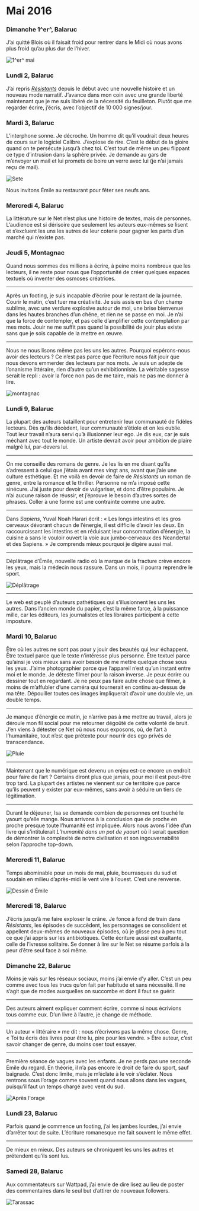 # Mai 2016



### Dimanche 1^er^, Balaruc

J’ai quitté Blois où il faisait froid pour rentrer dans le Midi où nous avons plus froid qu’au plus dur de l’hiver.

![1^er^ mai](https://tcrouzet.com/images_tc/2016/06/1mai.jpg)

### Lundi 2, Balaruc

J’ai repris [*Résistants*](https://tcrouzet.com/resistants/) depuis le début avec une nouvelle histoire et un nouveau mode narratif. J’avance dans mon coin avec une grande liberté maintenant que je me suis libéré de la nécessité du feuilleton. Plutôt que me regarder écrire, j’écris, avec l’objectif de 10 000 signes/jour.

### Mardi 3, Balaruc

L’interphone sonne. Je décroche. Un homme dit qu’il voudrait deux heures de cours sur le logiciel Calibre. J’explose de rire. C’est le début de la gloire quand on te persécute jusqu’à chez toi. C’est tout de même un peu flippant ce type d’intrusion dans la sphère privée. Je demande au gars de m’envoyer un mail et lui promets de boire un verre avec lui (je n’ai jamais reçu de mail).

![Sete](https://tcrouzet.com/images_tc/2016/06/sete.jpg)

Nous invitons Émile au restaurant pour fêter ses neufs ans.

### Mercredi 4, Balaruc

La littérature sur le Net n’est plus une histoire de textes, mais de personnes. L’audience est si dérisoire que seulement les auteurs eux-mêmes se lisent et s’excluent les uns les autres de leur coterie pour gagner les parts d’un marché qui n’existe pas.

### Jeudi 5, Montagnac

Quand nous sommes des millions à écrire, à peine moins nombreux que les lecteurs, il ne reste pour nous que l’opportunité de créer quelques espaces textuels où inventer des osmoses créatrices.

---

Après un footing, je suis incapable d’écrire pour le restant de la journée. Courir le matin, c’est tuer ma créativité. Je suis assis en bas d’un champ sublime, avec une verdure explosive autour de moi, une brise bienvenue dans les hautes branches d’un chêne, et rien ne se passe en moi. Je n’ai que la force de contempler, et pas celle d’amplifier cette contemplation par mes mots. Jouir ne me suffit pas quand la possibilité de jouir plus existe sans que je sois capable de la mettre en œuvre.

---

Nous ne nous lisons même pas les uns les autres. Pourquoi espérons-nous avoir des lecteurs ? Ce n’est pas parce que l’écriture nous fait jouir que nous devons emmerder des lecteurs par nos mots. Je suis un adepte de l’onanisme littéraire, rien d’autre qu’un exhibitionniste. La véritable sagesse serait le repli : avoir la force non pas de me taire, mais ne pas me donner à lire.

![montagnac](https://tcrouzet.com/images_tc/2016/06/montagnac.jpg)

### Lundi 9, Balaruc

La plupart des auteurs bataillent pour entretenir leur communauté de fidèles lecteurs. Dès qu’ils décèdent, leur communauté s’étiole et on les oublie. Tout leur travail n’aura servi qu’à illusionner leur ego. Je dis eux, car je suis méchant avec tout le monde. Un artiste devrait avoir pour ambition de plaire malgré lui, par-devers lui.

---

On me conseille des romans de genre. Je les lis en me disant qu’ils s’adressent à celui que j’étais avant mes vingt ans, avant que j’aie une culture esthétique. Et me voilà en devoir de faire de *Résistants* un roman de genre, entre la romance et le thriller. Personne ne m’a imposé cette sinécure. J’ai juste pour devoir de vulgariser, et donc d’être populaire. Je n’ai aucune raison de réussir, et j’éprouve le besoin d’autres sortes de phrases. Coller à une forme est une contrainte comme une autre.

---

Dans *Sapiens*, Yuval Noah Harari écrit : « Les longs intestins et les gros cerveaux dévorant chacun de l’énergie, il est difficile d’avoir les deux. En raccourcissant les intestins et en réduisant leur consommation d’énergie, la cuisine a sans le vouloir ouvert la voie aux jumbo-cerveaux des Neandertal et des Sapiens. » Je comprends mieux pourquoi je digère aussi mal.

---

Déplâtrage d’Émile, nouvelle radio où la marque de la fracture crève encore les yeux, mais la médecin nous rassure. Dans un mois, il pourra reprendre le sport.

![Déplâtrage](https://tcrouzet.com/images_tc/2016/06/platre.jpg)

---

Le web est peuplé d’auteurs pathétiques qui s’illusionnent les uns les autres. Dans l’ancien monde du papier, c’est la même farce, à la puissance mille, car les éditeurs, les journalistes et les libraires participent à cette imposture.

### Mardi 10, Balaruc

Être où les autres ne sont pas pour y jouir des beautés qui leur échappent. Être textuel parce que le texte n’intéresse plus personne. Être textuel parce qu’ainsi je vois mieux sans avoir besoin de me mettre quelque chose sous les yeux. J’aime photographier parce que l’appareil n’est qu’un instant entre moi et le monde. Je déteste filmer pour la raison inverse. Je peux écrire ou dessiner tout en regardant. Je ne peux pas faire autre chose que filmer, à moins de m’affubler d’une caméra qui tournerait en continu au-dessus de ma tête. Dépouiller toutes ces images impliquerait d’avoir une double vie, un double temps.

---

Je manque d’énergie ce matin, je n’arrive pas à me mettre au travail, alors je déroule mon fil social pour me retourner dégoûté de cette volonté de bruit. J’en viens à détester ce Net où nous nous exposons, où, de l’art à l’humanitaire, tout n’est que prétexte pour nourrir des ego privés de transcendance.

![Pluie](https://tcrouzet.com/images_tc/2016/06/pluie1.jpg)

---

Maintenant que le numérique est devenu un enjeu est-ce encore un endroit pour faire de l’art ? Certains diront plus que jamais, pour moi il est peut-être trop tard. La plupart des artistes ne viennent sur ce territoire que parce qu’ils peuvent y exister par eux-mêmes, sans avoir à séduire un tiers de légitimation.

---

Durant le déjeuner, Isa se demande combien de personnes ont touché le yaourt qu’elle mange. Nous arrivons à la conclusion que de proche en proche presque toute l’humanité est impliquée. Alors nous avons l’idée d’un livre qui s’intitulerait *L’humanité dans un pot de yaourt* où il serait question de démontrer la complexité de notre civilisation et son ingouvernabilité selon l’approche top-down.

### Mercredi 11, Balaruc

Temps abominable pour un mois de mai, pluie, bourrasques du sud et soudain en milieu d’après-midi le vent vire à l’ouest. C’est une renverse.

<div class="iframe" id="iframe23"></div>

![Dessin d'Émile](https://tcrouzet.com/images_tc/2016/06/pan.jpg)

### Mercredi 18, Balaruc

J’écris jusqu’à me faire exploser le crâne. Je fonce à fond de train dans *Résistants*, les épisodes de succèdent, les personnages se consolident et appellent deux-mêmes de nouveaux épisodes, où je glisse peu à peu tout ce que j’ai appris sur les antibiotiques. Cette écriture aussi est exaltante, celle de l’ivresse solitaire. Se donner à lire sur le Net se résume parfois à la peur d’être seul face à soi même.

### Dimanche 22, Balaruc

Moins je vais sur les réseaux sociaux, moins j’ai envie d’y aller. C’est un peu comme avec tous les trucs qu’on fait par habitude et sans nécessité. Il ne s’agit que de modes auxquelles on succombe et dont il faut se guérir.

---

Des auteurs aiment expliquer comment écrire, comme si nous écrivions tous comme eux. D’un livre à l’autre, je change de méthode.

---

Un auteur « littéraire » me dit : nous n’écrivons pas la même chose. Genre, « Toi tu écris des livres pour être lu, pire pour les vendre. » Être auteur, c’est savoir changer de genre, du moins oser tout essayer.

---

Première séance de vagues avec les enfants. Je ne perds pas une seconde Émile du regard. En théorie, il n’a pas encore le droit de faire du sport, sauf baignade. C’est donc limite, mais je m’éclate à le voir s’éclater. Nous rentrons sous l’orage comme souvent quand nous allons dans les vagues, puisqu’il faut un temps chargé avec vent du sud.

![Après l'orage](https://tcrouzet.com/images_tc/2016/06/orage.jpg)

### Lundi 23, Balaruc

Parfois quand je commence un footing, j’ai les jambes lourdes, j’ai envie d’arrêter tout de suite. L’écriture romanesque me fait souvent le même effet.

---

De mieux en mieux. Des auteurs se chroniquent les uns les autres et prétendent qu’ils sont lus.

### Samedi 28, Balaruc

Aux commentateurs sur Wattpad, j’ai envie de dire lisez au lieu de poster des commentaires dans le seul but d’attirer de nouveaux followers.

![Tarassac](https://tcrouzet.com/images_tc/2016/06/tarassac.jpg)